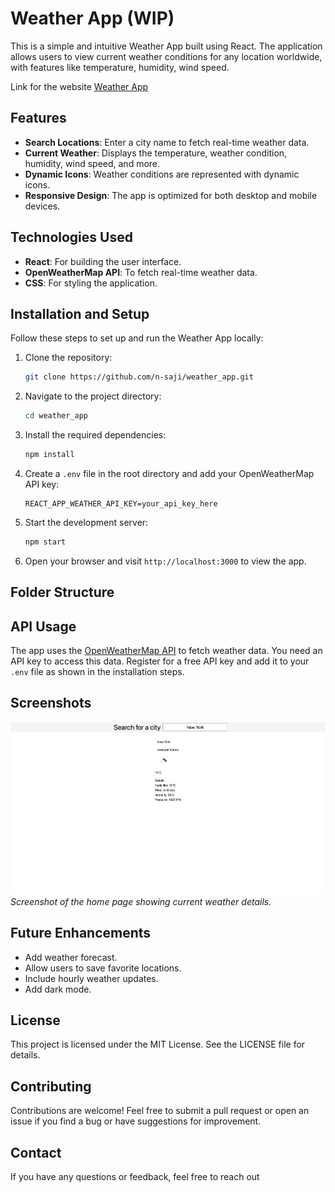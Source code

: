 # Weather App (WIP)

This is a simple and intuitive Weather App built using React. The application allows users to view current weather conditions for any location worldwide, with features like temperature, humidity, wind speed.

Link for the website [Weather App](https://n-saji.github.io/weather_app/)

## Features

- **Search Locations**: Enter a city name to fetch real-time weather data.
- **Current Weather**: Displays the temperature, weather condition, humidity, wind speed, and more.
- **Dynamic Icons**: Weather conditions are represented with dynamic icons.
- **Responsive Design**: The app is optimized for both desktop and mobile devices.

## Technologies Used

- **React**: For building the user interface.
- **OpenWeatherMap API**: To fetch real-time weather data.
- **CSS**: For styling the application.

## Installation and Setup

Follow these steps to set up and run the Weather App locally:

1. Clone the repository:
   ```bash
   git clone https://github.com/n-saji/weather_app.git
   ```

2. Navigate to the project directory:
   ```bash
   cd weather_app
   ```

3. Install the required dependencies:
   ```bash
   npm install
   ```

4. Create a `.env` file in the root directory and add your OpenWeatherMap API key:
   ```env
   REACT_APP_WEATHER_API_KEY=your_api_key_here
   ```

5. Start the development server:
   ```bash
   npm start
   ```

6. Open your browser and visit `http://localhost:3000` to view the app.

## Folder Structure


## API Usage

The app uses the [OpenWeatherMap API](https://openweathermap.org/api) to fetch weather data. You need an API key to access this data. Register for a free API key and add it to your `.env` file as shown in the installation steps.



## Screenshots

![Home Page](https://github.com/n-saji/weather_app/blob/main/sample.png)
*Screenshot of the home page showing current weather details.*


## Future Enhancements

- Add weather forecast.
- Allow users to save favorite locations.
- Include hourly weather updates.
- Add dark mode.

## License

This project is licensed under the MIT License. See the LICENSE file for details.

## Contributing

Contributions are welcome! Feel free to submit a pull request or open an issue if you find a bug or have suggestions for improvement.

## Contact

If you have any questions or feedback, feel free to reach out
